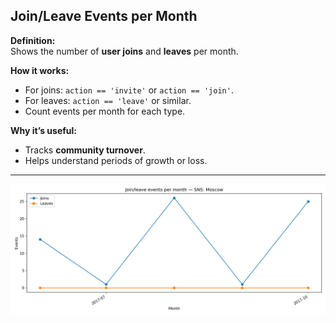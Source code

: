 ## Join/Leave Events per Month

**Definition:**  
Shows the number of **user joins** and **leaves** per month.

**How it works:**

- For joins: `action == 'invite'` or `action == 'join'`.
- For leaves: `action == 'leave'` or similar.
- Count events per month for each type.

**Why it’s useful:**

- Tracks **community turnover**.
- Helps understand periods of growth or loss.

---

![Visualisation example](join_leave_events_per_month.png)
